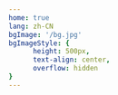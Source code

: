 ```yaml
---
home: true
lang: zh-CN
bgImage: '/bg.jpg'
bgImageStyle: {
      height: 500px,
      text-align: center,
      overflow: hidden
}
---
```


